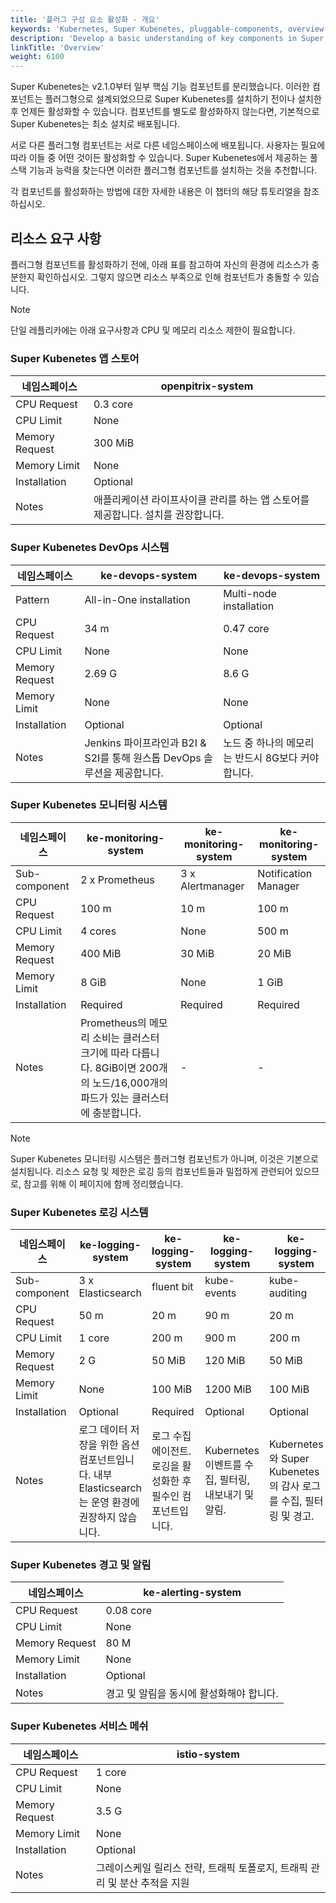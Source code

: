 ```yaml
---
title: '플러그 구성 요소 활성화 - 개요'
keywords: 'Kubernetes, Super Kubenetes, pluggable-components, overview'
description: 'Develop a basic understanding of key components in Super Kubenetes, including features and resource consumption.'
linkTitle: 'Overview'
weight: 6100
---
```


Super Kubenetes는 v2.1.0부터 일부 핵심 기능 컴포넌트를 분리했습니다. 이러한 컴포넌트는 플러그형으로 설계되었으므로 Super Kubenetes를 설치하기 전이나 설치한 후 언제든 활성화할 수 있습니다. 컴포넌트를 별도로 활성화하지 않는다면, 기본적으로 Super Kubenetes는 최소 설치로 배포됩니다.

서로 다른 플러그형 컴포넌트는 서로 다른 네임스페이스에 배포됩니다. 사용자는 필요에 따라 이들 중 어떤 것이든 활성화할 수 있습니다. Super Kubenetes에서 제공하는 풀스택 기능과 능력을 찾는다면 이러한 플러그형 컴포넌트를 설치하는 것을 추천합니다.

각 컴포넌트를 활성화하는 방법에 대한 자세한 내용은 이 챕터의 해당 튜토리얼을 참조하십시오.

## 리소스 요구 사항

플러그형 컴포넌트를 활성화하기 전에, 아래 표를 참고하여 자신의 환경에 리소스가 충분한지 확인하십시오. 그렇지 않으면 리소스 부족으로 인해 컴포넌트가 충돌할 수 있습니다.

<div className="notices note">
  <p>Note</p>
  <div>
    단일 레플리카에는 아래 요구사항과 CPU 및 메모리 리소스 제한이 필요합니다.
  </div>
</div>

### Super Kubenetes 앱 스토어

  <table>
  <thead>
  <tr>
    <th>
      네임스페이스
    </th>
    <th>
      openpitrix-system
    </th>
  </tr>
  </thead>
  <tbody>
  <tr>
    <td>
      CPU Request
    </td>
    <td>
      0.3 core
    </td>
  </tr>
  <tr>
    <td>
      CPU Limit
    </td>
    <td>
      None
    </td>
  </tr>
  <tr>
    <td>
      Memory Request
    </td>
    <td>
      300 MiB
    </td>
  </tr>
  <tr>
    <td>
      Memory Limit
    </td>
    <td>
      None
    </td>
  </tr>
  <tr>
    <td>
      Installation
    </td>
    <td>
      Optional
    </td>
  </tr>
  <tr>
    <td>
      Notes
    </td>
    <td>
      애플리케이션 라이프사이클 관리를 하는 앱 스토어를 제공합니다. 설치를 권장합니다.
    </td>
  </tr>
  </tbody>
  </table>

### Super Kubenetes DevOps 시스템

  <table>
  <thead>
  <tr>
    <th>
      네임스페이스
    </th>
    <th>
      ke-devops-system
    </th>
    <th>
      ke-devops-system
    </th>
  </tr>
  </thead>
  <tbody>
  <tr>
    <td>
      Pattern
    </td>
    <td>
      All-in-One installation
    </td>
    <td>
      Multi-node installation
    </td>
  </tr>
  <tr>
    <td>
      CPU Request
    </td>
    <td>
      34 m
    </td>
    <td>
      0.47 core
    </td>
  </tr>
  <tr>
    <td>
      CPU Limit
    </td>
    <td>
      None
    </td>
    <td>
      None
    </td>
  </tr>
  <tr>
    <td>
      Memory Request
    </td>
    <td>
      2.69 G
    </td>
    <td>
      8.6 G
    </td>
  </tr>
  <tr>
    <td>
      Memory Limit
    </td>
    <td>
      None
    </td>
    <td>
      None
    </td>
  </tr>
  <tr>
    <td>
      Installation
    </td>
    <td>
      Optional
    </td>
    <td>
      Optional
    </td>
  </tr>
  <tr>
    <td>
      Notes
    </td>
    <td>
      Jenkins 파이프라인과 B2I & S2I를 통해 원스톱 DevOps 솔루션을 제공합니다.
    </td>
    <td>
      노드 중 하나의 메모리는 반드시 8G보다 커야 합니다.
    </td>
  </tr>
  </tbody>
  </table>

### Super Kubenetes 모니터링 시스템

  <table>
  <thead>
  <tr>
    <th>
      네임스페이스
    </th>
    <th>
      ke-monitoring-system
    </th>
    <th>
      ke-monitoring-system
    </th>
    <th>
      ke-monitoring-system
    </th>
  </tr>
  </thead>
  <tbody>
  <tr>
    <td>
      Sub-component
    </td>
    <td>
      2 x Prometheus
    </td>
    <td>
      3 x Alertmanager
    </td>
    <td>
      Notification Manager
    </td>
  </tr>
  <tr>
    <td>
      CPU Request
    </td>
    <td>
      100 m
    </td>
    <td>
      10 m
    </td>
    <td>
      100 m
    </td>
  </tr>
  <tr>
    <td>
      CPU Limit
    </td>
    <td>
      4 cores
    </td>
    <td>
      None
    </td>
    <td>
      500 m
    </td>
  </tr>
  <tr>
    <td>
      Memory Request
    </td>
    <td>
      400 MiB
    </td>
    <td>
      30 MiB
    </td>
    <td>
      20 MiB
    </td>
  </tr>
  <tr>
    <td>
      Memory Limit
    </td>
    <td>
      8 GiB
    </td>
    <td>
      None
    </td>
    <td>
      1 GiB
    </td>
  </tr>
  <tr>
    <td>
      Installation
    </td>
    <td>
      Required
    </td>
    <td>
      Required
    </td>
    <td>
      Required
    </td>
  </tr>
  <tr>
    <td>
      Notes
    </td>
    <td>
      Prometheus의 메모리 소비는 클러스터 크기에 따라 다릅니다. 8GiB이면 200개의 노드/16,000개의 파드가 있는 클러스터에 충분합니다.
    </td>
    <td>
      -
    </td>
    <td>
      -
    </td>
  </tr>
  </tbody>
  </table>

<div className="notices note">
  <p>Note</p>
  <div>
    Super Kubenetes 모니터링 시스템은 플러그형 컴포넌트가 아니며, 이것은 기본으로 설치됩니다. 리소스 요청 및 제한은 로깅 등의 컴포넌트들과 밀접하게 관련되어 있으므로, 참고를 위해 이 페이지에 함께 정리했습니다.
  </div>
</div>

### Super Kubenetes 로깅 시스템

  <table>
  <thead>
  <tr>
    <th>
      네임스페이스
    </th>
    <th>
      ke-logging-system
    </th>
    <th>
      ke-logging-system
    </th>
    <th>
      ke-logging-system
    </th>
    <th>
      ke-logging-system
    </th>
  </tr>
  </thead>
  <tbody>
  <tr>
    <td>
      Sub-component
    </td>
    <td>
      3 x Elasticsearch
    </td>
    <td>
      fluent bit
    </td>
    <td>
      kube-events
    </td>
    <td>
      kube-auditing
    </td>
  </tr>
  <tr>
    <td>
      CPU Request
    </td>
    <td>
      50 m
    </td>
    <td>
      20 m
    </td>
    <td>
      90 m
    </td>
    <td>
      20 m
    </td>
  </tr>
  <tr>
    <td>
      CPU Limit
    </td>
    <td>
      1 core
    </td>
    <td>
      200 m
    </td>
    <td>
      900 m
    </td>
    <td>
      200 m
    </td>
  </tr>
  <tr>
    <td>
      Memory Request
    </td>
    <td>
      2 G
    </td>
    <td>
      50 MiB
    </td>
    <td>
      120 MiB
    </td>
    <td>
      50 MiB
    </td>
  </tr>
  <tr>
    <td>
      Memory Limit
    </td>
    <td>
      None
    </td>
    <td>
      100 MiB
    </td>
    <td>
      1200 MiB
    </td>
    <td>
      100 MiB
    </td>
  </tr>
  <tr>
    <td>
      Installation
    </td>
    <td>
      Optional
    </td>
    <td>
      Required
    </td>
    <td>
      Optional
    </td>
    <td>
      Optional
    </td>
  </tr>
  <tr>
    <td>
      Notes
    </td>
    <td>
      로그 데이터 저장을 위한 옵션 컴포넌트입니다. 내부 Elasticsearch는 운영 환경에 권장하지 않습니다.
    </td>
    <td>
      로그 수집 에이전트. 로깅을 활성화한 후 필수인 컴포넌트입니다.
    </td>
    <td>
      Kubernetes 이벤트를 수집, 필터링, 내보내기 및 알림.
    </td>
    <td>
      Kubernetes와 Super Kubenetes의 감사 로그를 수집, 필터링 및 경고.
    </td>
  </tr>
  </tbody>
  </table>

### Super Kubenetes 경고 및 알림

  <table>
  <thead>
  <tr>
    <th>
      네임스페이스
    </th>
    <th>
      ke-alerting-system
    </th>
  </tr>
  </thead>
  <tbody>
  <tr>
    <td>
      CPU Request
    </td>
    <td>
      0.08 core
    </td>
  </tr>
  <tr>
    <td>
      CPU Limit
    </td>
    <td>
      None
    </td>
  </tr>
  <tr>
    <td>
      Memory Request
    </td>
    <td>
      80 M
    </td>
  </tr>
  <tr>
    <td>
      Memory Limit
    </td>
    <td>
      None
    </td>
  </tr>
  <tr>
    <td>
      Installation
    </td>
    <td>
      Optional
    </td>
  </tr>
  <tr>
    <td>
      Notes
    </td>
    <td>
      경고 및 알림을 동시에 활성화해야 합니다.
    </td>
  </tr>
  </tbody>
  </table>

### Super Kubenetes 서비스 메쉬

  <table>
  <thead>
  <tr>
    <th>
      네임스페이스
    </th>
    <th>
      istio-system
    </th>
  </tr>
  </thead>
  <tbody>
  <tr>
    <td>
      CPU Request
    </td>
    <td>
      1 core
    </td>
  </tr>
  <tr>
    <td>
      CPU Limit
    </td>
    <td>
      None
    </td>
  </tr>
  <tr>
    <td>
      Memory Request
    </td>
    <td>
      3.5 G
    </td>
  </tr>
  <tr>
    <td>
      Memory Limit
    </td>
    <td>
      None
    </td>
  </tr>
  <tr>
    <td>
      Installation
    </td>
    <td>
      Optional
    </td>
  </tr>
  <tr>
    <td>
      Notes
    </td>
    <td>
      그레이스케일 릴리스 전략, 트래픽 토폴로지, 트래픽 관리 및 분산 추적을 지원
    </td>
  </tr>
  </tbody>
  </table>
